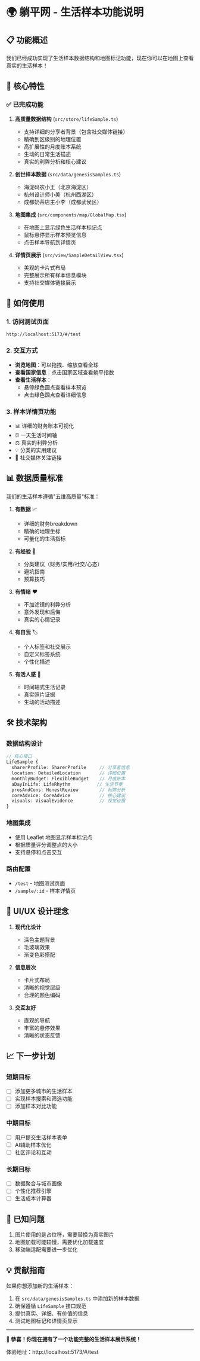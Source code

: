 # 🌍 躺平网 - 生活样本功能说明

## 📋 功能概述

我们已经成功实现了生活样本数据结构和地图标记功能，现在你可以在地图上查看真实的生活样本！

## 🎯 核心特性

### ✅ 已完成功能

1. **高质量数据结构** (`src/store/lifeSample.ts`)
   - 支持详细的分享者背景（包含社交媒体链接）
   - 精确到区级别的地理位置
   - 高扩展性的月度账本系统
   - 生动的日常生活描述
   - 真实的利弊分析和核心建议

2. **创世样本数据** (`src/data/genesisSamples.ts`)
   - 海淀码农小王（北京海淀区）
   - 杭州设计师小美（杭州西湖区）
   - 成都奶茶店主小李（成都武侯区）

3. **地图集成** (`src/components/map/GlobalMap.tsx`)
   - 在地图上显示绿色生活样本标记点
   - 鼠标悬停显示样本预览信息
   - 点击样本导航到详情页

4. **详情页展示** (`src/view/SampleDetailView.tsx`)
   - 美观的卡片式布局
   - 完整展示所有样本信息模块
   - 支持社交媒体链接展示

## 🚀 如何使用

### 1. 访问测试页面
```
http://localhost:5173/#/test
```

### 2. 交互方式
- **浏览地图**：可以拖拽、缩放查看全球
- **查看国家信息**：点击国家区域查看躺平指数
- **查看生活样本**：
  - 悬停绿色圆点查看样本预览
  - 点击绿色圆点查看详细信息

### 3. 样本详情页功能
- 📊 详细的财务账本可视化
- ⏰ 一天生活时间轴
- ⚖️ 真实的利弊分析
- 💡 分类的实用建议
- 📱 社交媒体关注链接

## 📊 数据质量标准

我们的生活样本遵循"五维高质量"标准：

1. **有数据** 📈
   - 详细的财务breakdown
   - 精确的地理坐标
   - 可量化的生活指标

2. **有经验** 🧠
   - 分类建议（财务/实用/社交/心态）
   - 避坑指南
   - 预算技巧

3. **有情绪** ❤️
   - 不加滤镜的利弊分析
   - 意外发现和后悔
   - 真实的心情记录

4. **有自我** 🏷️
   - 个人标签和社交展示
   - 自定义标签系统
   - 个性化描述

5. **有活人感** 👤
   - 时间轴式生活记录
   - 真实照片证据
   - 生动的活动描述

## 🛠️ 技术架构

### 数据结构设计
```typescript
// 核心接口
LifeSample {
  sharerProfile: SharerProfile     // 分享者信息
  location: DetailedLocation       // 详细位置
  monthlyBudget: FlexibleBudget    // 月度账本
  aDayInLife: LifeRhythm          // 生活节奏
  prosAndCons: HonestReview        // 利弊分析
  coreAdvice: CoreAdvice           // 核心建议
  visuals: VisualEvidence          // 视觉证据
}
```

### 地图集成
- 使用 Leaflet 地图显示样本标记点
- 根据质量评分调整点的大小
- 支持悬停和点击交互

### 路由配置
- `/test` - 地图测试页面
- `/sample/:id` - 样本详情页

## 🎨 UI/UX 设计理念

1. **现代化设计**
   - 深色主题背景
   - 毛玻璃效果
   - 渐变色彩搭配

2. **信息层次**
   - 卡片式布局
   - 清晰的视觉层级
   - 合理的颜色编码

3. **交互友好**
   - 直观的导航
   - 丰富的悬停效果
   - 清晰的状态反馈

## 📈 下一步计划

### 短期目标
- [ ] 添加更多城市的生活样本
- [ ] 实现样本搜索和筛选功能
- [ ] 添加样本对比功能

### 中期目标  
- [ ] 用户提交生活样本表单
- [ ] AI辅助样本优化
- [ ] 社区评论和互动

### 长期目标
- [ ] 数据聚合与城市画像
- [ ] 个性化推荐引擎
- [ ] 生活成本计算器

## 🐛 已知问题

1. 图片使用的是占位符，需要替换为真实图片
2. 地图加载可能较慢，需要优化加载速度
3. 移动端适配需要进一步优化

## 💡 贡献指南

如果你想添加新的生活样本：

1. 在 `src/data/genesisSamples.ts` 中添加新的样本数据
2. 确保遵循 `LifeSample` 接口规范
3. 提供真实、详细、有价值的信息
4. 测试地图标记和详情页显示

---

**🎉 恭喜！你现在拥有了一个功能完整的生活样本展示系统！**

体验地址：http://localhost:5173/#/test 